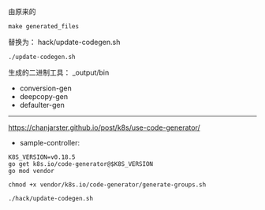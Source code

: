 
由原来的
```shell
make generated_files
```
替换为：
hack/update-codegen.sh
```shell
./update-codegen.sh
```
生成的二进制工具：
_output/bin

- conversion-gen
- deepcopy-gen
- defaulter-gen

---
https://chanjarster.github.io/post/k8s/use-code-generator/

- sample-controller:
```shell
K8S_VERSION=v0.18.5
go get k8s.io/code-generator@$K8S_VERSION
go mod vendor

chmod +x vendor/k8s.io/code-generator/generate-groups.sh

./hack/update-codegen.sh
```





